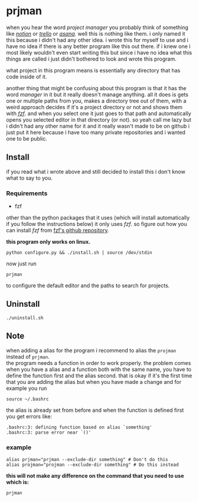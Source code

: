 # prjman
when you hear the word *project manager* you probably think of something like *[notion](https://notion.so/)* or *[trello](https://trello.com/)* or *[asana](https://asana.com/)*.
well this is nothing like them. i only named it this because i didn't had any other idea. i wrote this for myself to use and i have no idea if there is any better program like this out there. if i knew one i most likely wouldn't even start writing this but since i have no idea what this things are called i just didn't bothered to look and wrote this program.

what project in this program means is essentially  any directory that has code inside of it.

another thing that might be confusing about this program is that it has the word *manager* in it but it really doesn't manage anything.
all it does is gets one or multiple paths from you, makes a directory tree out of them, with a weird approach decides if it's a project directory or not and shows them with *[fzf](https://github.com/junegunn/fzf)*. and when you select one it just goes to that path and automatically opens you selected editor in that directory (or not).
so yeah call me lazy but i didn't had any other name for it and it really wasn't made to be on github i just put it here because i have too many private repositories and i wanted one to be public.
## Install
if you read what i wrote above and still decided to install this i don't know what to say to you.
### Requirements
 - fzf

other than the python packages that it uses (which will install automatically if you follow the instructions below) it only uses *fzf*. so figure out how you can install *fzf* from [fzf's github repository](https://github.com/junegunn/fzf).

**this program only works on linux.**
```
python configure.py && ./install.sh | source /dev/stdin
```
now just run
```
prjman
```
to configure the default editor and the paths to search for projects.
## Uninstall
```
./uninstall.sh
```
## Note
when adding a alias for the program i recommend to alias the `projman` instead of `prjman`.\
the program needs a function in order to work properly.
the problem comes when you have a alias and a function both with the same name, you have to define the function first and the alias second. that is okay if it's the first time that you are adding the alias but when you have made a change and for example you run 
```
source ~/.bashrc
``` 
the alias is already set from before and when the function is defined first you get errors like:
```
.bashrc:3: defining function based on alias `something'
.bashrc:3: parse error near `()'
```
### example
```
alias prjman="prjman --exclude-dir something" # Don't do this
alias projman="projman --exclude-dir something" # Do this instead
```
**this will not make any difference on the command that you need to use which is:**
```
prjman
```

